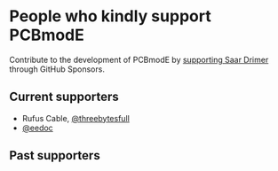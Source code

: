 # People who kindly support PCBmodE

Contribute to the development of PCBmodE by [supporting Saar Drimer](https://github.com/sponsors/saardrimer) through GitHub Sponsors.

## Current supporters

* Rufus Cable, [@threebytesfull](https://github.com/threebytesfull)
* [@eedoc](https://github.com/eedoc)

## Past supporters
